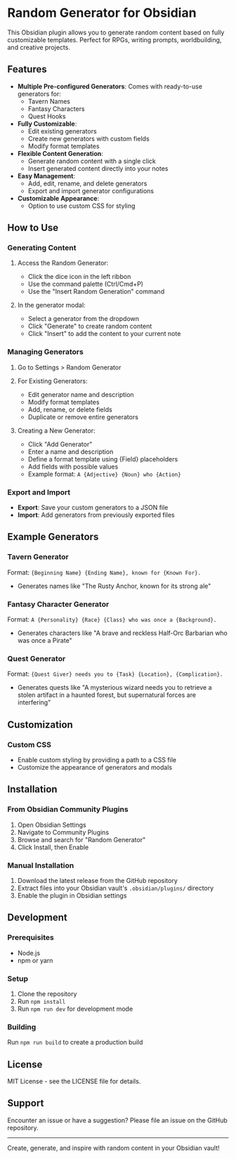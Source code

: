# Random Generator for Obsidian

This Obsidian plugin allows you to generate random content based on fully customizable templates. Perfect for RPGs, writing prompts, worldbuilding, and creative projects.

## Features

- **Multiple Pre-configured Generators**: Comes with ready-to-use generators for:
  - Tavern Names
  - Fantasy Characters
  - Quest Hooks
- **Fully Customizable**: 
  - Edit existing generators
  - Create new generators with custom fields
  - Modify format templates
- **Flexible Content Generation**:
  - Generate random content with a single click
  - Insert generated content directly into your notes
- **Easy Management**:
  - Add, edit, rename, and delete generators
  - Export and import generator configurations
- **Customizable Appearance**:
  - Option to use custom CSS for styling

## How to Use

### Generating Content

1. Access the Random Generator:
   - Click the dice icon in the left ribbon
   - Use the command palette (Ctrl/Cmd+P)
   - Use the "Insert Random Generation" command

2. In the generator modal:
   - Select a generator from the dropdown
   - Click "Generate" to create random content
   - Click "Insert" to add the content to your current note

### Managing Generators

1. Go to Settings > Random Generator

2. For Existing Generators:
   - Edit generator name and description
   - Modify format templates
   - Add, rename, or delete fields
   - Duplicate or remove entire generators

3. Creating a New Generator:
   - Click "Add Generator"
   - Enter a name and description
   - Define a format template using {Field} placeholders
   - Add fields with possible values
   - Example format: `A {Adjective} {Noun} who {Action}`

### Export and Import

- **Export**: Save your custom generators to a JSON file
- **Import**: Add generators from previously exported files

## Example Generators

### Tavern Generator
Format: `{Beginning Name} {Ending Name}, known for {Known For}.`
- Generates names like "The Rusty Anchor, known for its strong ale"

### Fantasy Character Generator
Format: `A {Personality} {Race} {Class} who was once a {Background}.`
- Generates characters like "A brave and reckless Half-Orc Barbarian who was once a Pirate"

### Quest Generator
Format: `{Quest Giver} needs you to {Task} {Location}, {Complication}.`
- Generates quests like "A mysterious wizard needs you to retrieve a stolen artifact in a haunted forest, but supernatural forces are interfering"

## Customization

### Custom CSS

- Enable custom styling by providing a path to a CSS file
- Customize the appearance of generators and modals

## Installation

### From Obsidian Community Plugins

1. Open Obsidian Settings
2. Navigate to Community Plugins
3. Browse and search for "Random Generator"
4. Click Install, then Enable

### Manual Installation

1. Download the latest release from the GitHub repository
2. Extract files into your Obsidian vault's `.obsidian/plugins/` directory
3. Enable the plugin in Obsidian settings

## Development

### Prerequisites
- Node.js
- npm or yarn

### Setup
1. Clone the repository
2. Run `npm install`
3. Run `npm run dev` for development mode

### Building
Run `npm run build` to create a production build

## License

MIT License - see the LICENSE file for details.

## Support

Encounter an issue or have a suggestion? Please file an issue on the GitHub repository.

---

Create, generate, and inspire with random content in your Obsidian vault!